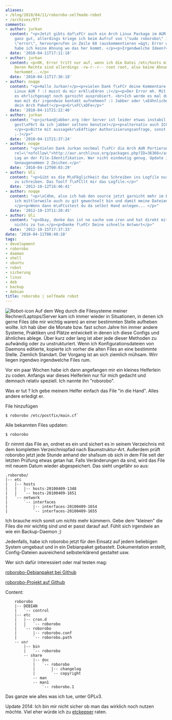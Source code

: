 ```yaml
---
aliases:
- /blog/2010/04/11/roborobo-selfmade-robot
- /archives/977
comments:
- author: jurkan
  content: "<p>Jetzt gibts daf\xFCr auch ein Arch Linux Package im AUR :D</p><p>Funktioniert
    ganz gut, allerdings kriege ich beim Aufruf von \"sudo roborobo\" immer die Meldung
    \"error\", hervorgerufen in Zeile 68 (auskommentieren =&gt; Error weg), allerdings
    habe ich keine Ahnung wo das her kommt. </p><p>Irgendwelche Ideen?</p>"
  date: '2010-04-11T17:11:18'
- author: jurkan
  content: <p>OK, Error tritt nur auf, wenn ich die Datei /etc/hosts mit dabei habe.
    Deren Rechte sind allerdings -rw-r--r-- root root, also keine Ahnung wo der Error
    herkommt...</p>
  date: '2010-04-11T17:36:18'
- author: noqqe
  content: "<p>Hallo Jurkan!</p><p>vielen Dank f\xFCr deine Kommentare :)<br>Arch
    Linux AUR ? :) musst du mir erkl\xE4ren ;)</p><p>Der Error mh. Mit sudo hab ich
    es ehrlichgesagt noch garnicht ausprobiert. <br>Ich werde es mal durchspielen.</p><p>kann
    man mit dir irgendwie kontakt aufnehmen? :) Jabber oder \xE4hnliches? Mich intressiert
    dein Arch Paket!</p><p>Gr\xFC\xDFe</p>"
  date: '2010-04-11T21:22:46'
- author: jurkan
  content: "<p>jurkan@jabber.org (der Server ist leider etwas instabil, hat mich nie
    gest\xF6rt da ich jabber seltenn benutze)</p><p>alternativ auch ICQ -zensiert-
    </p><p>Bitte mit aussagekr\xE4ftiger Authorisierungsanfrage, sonst wirds geblockt
    ;-)</p>"
  date: '2010-04-11T21:37:24'
- author: noqqe
  content: "<p>Vielen Dank Jurkan nochmal f\xFCr die Arch AUR Portierung. <br><a href=\"http://aur.archlinux.org/packages.php?ID=36366\"
    rel=\"nofollow\">http://aur.archlinux.org/packages.php?ID=36366</a></p><p>Bug ist gefixed.
    Lag an der File-Identifikation. War nicht eindeutig genug. Update ist in Git(-hub).
    Genaugenommen 2 Zeichen.</p>"
  date: '2010-04-12T00:03:29'
- author: Uli
  content: "<p>Gibt es die M\xF6glichkeit das Schreiben ins Logfile nur bei Fehlern
    zu schreiben. Das Toolf f\xFCllt mir das Logfile.</p>"
  date: '2012-10-12T16:46:41'
- author: noqqe
  content: "<p>\xC4hm, also ich hab den source jetzt garnicht mehr im Blick, weil
    ich mittlerweile auch zu git gewechselt bin und damit meine Dateien verwalte.
    </p><p>Wenn dann m\xFCsstest du da selbst Hand anlegen... </p>"
  date: '2012-10-13T11:20:45'
- author: Uli
  content: "<p>Okay, denke das ist ne sache vom cron und hat direkt mit dem script
    nichts zu tun.</p><p>Danke f\xFCr Deine schnelle Antwort</p>"
  date: '2012-10-15T17:37:33'
date: '2010-04-11T08:40:28'
tags:
- development
- roborobo
- daemon
- shell
- ubuntu
- robot
- sicherung
- linux
- deb
- backup
- debian
title: roborobo | selfmade robot
---
```


![Robot-icon](/uploads/2010/04/Robot-icon.png) Auf dem Weg durch die
Filesysteme meiner Rechner/Laptops/Server kam ich immer wieder in
Situationen, in denen ich gerne Files (die mir wichtig waren) an einer
bestimmten Stelle aufheben wollte. Ich hab über die Monate bzw. fast schon
Jahre hin immer andere Systeme, Praktiken und Plätze entwickelt in denen
ich diese Configs und ähnliches ablege. Über kurz oder lang ist aber jede
dieser Methoden zu aufwändig oder zu unstrukturiert. Wenn ich
Konfigurationsdateien von Daemons editierte, kopierte ich vorher die alten
Files an eine bestimmte Stelle. Ziemlich Standart. Der Vorgang ist an sich
ziemlich mühsam. Wirr liegen irgendwo irgendwelche Files rum.

Vor ein paar Wochen habe ich dann angefangen mir ein kleines Helferlein zu
coden. Anfangs war dieses Helferlein nur für mich gedacht und demnach
relativ speziell. Ich nannte ihn "roborobo".

Was er tut ? Ich gebe meinem Helfer einfach das File "in die Hand". Alles
andere erledigt er.

File hinzufügen
```
$ roborobo /etc/postfix/main.cf`
```

Alle bekannten Files updaten:
```
$ roborobo
```

Er nimmt das File an, ordnet es ein und sichert es in seinem Verzeichnis
mit dem kompletten Verzeichnispfad nach Baumstruktur-Art. Außerdem prüft
roborobo jetzt jede Stunde anhand der sha1sum ob sich in dem File seit der
letzten Prüfung etwas getan hat. Falls Veränderungen da sind, wird das File
mit neuem Datum wieder abgespeichert. Das sieht ungefähr so aus:

    .roborobo/
    |-- etc
    |   |-- hosts
    |   |   |-- hosts-20100409-1348
    |   |   `-- hosts-20100409-1651
    |   `-- network
    |       `-- interfaces
    |           |-- interfaces-20100409-1654
    |           `-- interfaces-20100409-1655

Ich brauche mich somit um _nichts_ mehr kümmern. Gebe dem "kleinen" die
Files die mir wichtig sind und er passt darauf auf. Fühlt sich irgendwie an
wie ein Backup-Daemon ;)

Jedenfalls, habe ich roborobo jetzt für den Einsatz auf jedem beliebigen
System umgebaut und in ein Debianpaket gebastelt. Dokumentation erstellt,
Config-Dateien ausreichend selbsterklärend gestaltet usw.

Wer sich dafür interessiert oder mal testen mag:

[roborobo-Debianpaket bei Github](http://github.com/noqqe/roborobo/downloads)

[roborobo-Projekt auf Github](http://github.com/noqqe/roborobo/)

Content:

```
    roborobo
    |-- DEBIAN
    |   `-- control
    |-- etc
    |   |-- cron.d
    |   |   `-- roborobo
    |   `-- roborobo
    |       |-- roborobo.conf
    |       `-- roborobo.path
    -- usr
        |-- bin
        |   `-- roborobo
        -- share
            |-- doc
            |   `-- roborobo
            |       |-- changelog
            |       `-- copyright
            -- man
            -- man1
                `-- roborobo.1
```

Das ganze wie alles was ich tue, unter GPLv3.

Update 2014: Ich bin mir nicht sicher ob man das wirklich noch nutzen möchte.
Viel eher würde ich zu [etckeeper](http://joeyh.name/code/etckeeper/) raten.
